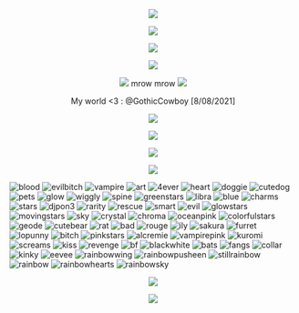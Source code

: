 <p align="center"> <img src="https://files.catbox.moe/00rbfb.gif"/>

<p align="center"> <img src="https://files.catbox.moe/gno7ao.png"/>

<p align="center"> <img src="https://komarev.com/ghpvc/?username=stipsl&color=2482c0&abbreviated=true"/>

<p align="center"> <img src="https://files.catbox.moe/dhyzxy.png"/>

<p align="center"> <img src="https://files.catbox.moe/xxk0jo.png"/> mrow mrow <img src="https://files.catbox.moe/xxk0jo.png"/>

<p align="center">My world <3 : @GothicCowboy [8/08/2021]

<p align="center"> <img src="https://files.catbox.moe/rqjxkd.png"/>

<p align="center"> <img src="https://files.catbox.moe/gno7ao.png"/>

<p align="center"><img src="https://spotify-github-profile.kittinanx.com/api/view?uid=31otxkxdca6plbwxg3w3sz7cxycy&cover_image=true&theme=novatorem&show_offline=true&background_color=121212&interchange=false&bar_color=53b14f&bar_color_cover=false)(https://spotify-github-profile.kittinanx.com/api/view?uid=31otxkxdca6plbwxg3w3sz7cxycy&redirect=true)"/>

<p align="center"> <img src="https://files.catbox.moe/gno7ao.png"/>

![blood](https://files.catbox.moe/zyvfnr.gif) ![evilbitch](https://files.catbox.moe/rso0vo.gif) ![vampire](https://files.catbox.moe/x5hq2i.gif) ![art](https://files.catbox.moe/2hzjuf.png) ![4ever](https://files.catbox.moe/4095zi.gif) ![heart](https://files.catbox.moe/u6y3sm.png) ![doggie](https://files.catbox.moe/vhtrge.gif) ![cutedog](https://files.catbox.moe/c9tqca.png) ![pets](https://files.catbox.moe/b7zc16.gif) ![glow](https://files.catbox.moe/coiwg6.gif) ![wiggly](https://files.catbox.moe/79shu5.gif) ![spine](https://files.catbox.moe/b108vp.gif) ![greenstars](https://files.catbox.moe/e0vqlc.png) ![libra](https://files.catbox.moe/xn79vj.gif) ![blue](https://files.catbox.moe/wq8e4f.gif) ![charms](https://files.catbox.moe/lflfd0.png) ![stars](https://files.catbox.moe/b0ghk1.gif) ![djpon3](https://files.catbox.moe/76ef9d.png) ![rarity](https://files.catbox.moe/rjq3qu.gif) ![rescue](https://files.catbox.moe/lvqz6c.gif) ![smart](https://files.catbox.moe/08terg.gif) ![evil](https://files.catbox.moe/aq7x5w.jpg) ![glowstars](https://files.catbox.moe/gbf50c.png) ![movingstars](https://files.catbox.moe/o83yji.gif) ![sky](https://files.catbox.moe/hrlets.gif) ![crystal](https://files.catbox.moe/ipbtyp.png) ![chroma](https://files.catbox.moe/w0j0bc.png) ![oceanpink](https://files.catbox.moe/agb562.gif) ![colorfulstars](https://files.catbox.moe/ccwvg3.gif) ![geode](https://files.catbox.moe/erdzef.gif) ![cutebear](https://files.catbox.moe/wn4xp8.png) ![rat](https://files.catbox.moe/uxpfip.png) ![bad](https://files.catbox.moe/n46c4q.gif) ![rouge](https://files.catbox.moe/e1qwsl.png) ![ily](https://files.catbox.moe/til09t.gif) ![sakura](https://files.catbox.moe/wng1en.gif) ![furret](https://files.catbox.moe/4bpshc.png) ![lopunny](https://files.catbox.moe/2jlu1l.gif) ![bitch](https://files.catbox.moe/hkmgz4.gif) ![pinkstars](https://files.catbox.moe/jifdl8.png) ![alcremie](https://files.catbox.moe/xme1wh.gif) ![vampirepink](https://files.catbox.moe/0olrl6.gif) ![kuromi](https://files.catbox.moe/d6xjj8.png) ![screams](https://files.catbox.moe/4a1dmp.gif) ![kiss](https://files.catbox.moe/vsn1se.gif) ![revenge](https://files.catbox.moe/3e9ky1.gif) ![bf](https://files.catbox.moe/ml1q0p.gif) ![blackwhite](https://files.catbox.moe/8kr0pg.png) ![bats](https://files.catbox.moe/mcwxff.jpg) ![fangs](https://files.catbox.moe/2faha7.png) ![collar](https://files.catbox.moe/4nr6ef.png) ![kinky](https://files.catbox.moe/nxpqut.png) ![eevee](https://files.catbox.moe/3p9ilx.gif) ![rainbowwing](https://files.catbox.moe/hjn20u.png) ![rainbowpusheen](https://files.catbox.moe/2fbz8h.gif) ![stillrainbow](https://files.catbox.moe/ibf2rp.png) ![rainbow](https://files.catbox.moe/hvtkvx.gif) ![rainbowhearts](https://files.catbox.moe/l90y42.gif) ![rainbowsky](https://files.catbox.moe/rm0y27.png)

<p align="center"> <img src="https://files.catbox.moe/gno7ao.png"/>

<p align="center"> <img src="https://files.catbox.moe/xjfgt5.gif"/>


